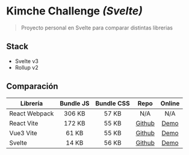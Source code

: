 # Kimche Challenge _(Svelte)_

> Proyecto personal en Svelte para comparar distintas librerias

## Stack

- Svelte v3
- Rollup v2

## Comparación

| Librería      | Bundle JS | Bundle CSS |     Repo     |   Online   |
|---------------|:---------:|:----------:|:------------:|:----------:|
| React Webpack |   306 KB  |    57 KB   |      N/A     |     N/A    |
| React Vite    |   172 KB  |    55 KB   | [Github][g1] | [Demo][d1] |
| Vue3 Vite     |   61 KB   |    55 KB   | [Github][g2] | [Demo][d2] |
| Svelte        |   14 KB   |    56 KB   | [Github][g3] | [Demo][d3] |

[g1]: https://github.com/nicolasegp/kimche-challenge
[g2]: https://github.com/nicolasegp/kimche-challenge-vue
[g3]: https://github.com/nicolasegp/kimche-challenge-svelte

[d1]: https://kimche-challenge.pages.dev/
[d2]: https://kimche-challenge-vue.pages.dev/
[d3]: https://kimche-challenge-svelte.pages.dev/
